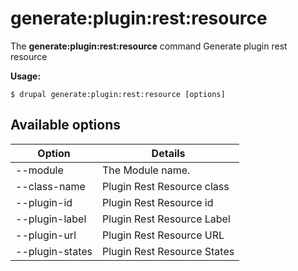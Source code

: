 # generate:plugin:rest:resource
The **generate:plugin:rest:resource** command Generate plugin rest resource

**Usage:**
```
$ drupal generate:plugin:rest:resource [options] 
```

## Available options
Option | Details
-------|-------------
--module | The Module name.
--class-name | Plugin Rest Resource class
--plugin-id | Plugin Rest Resource id
--plugin-label | Plugin Rest Resource Label
--plugin-url | Plugin Rest Resource URL
--plugin-states | Plugin Rest Resource States

